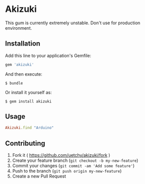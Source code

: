 # Akizuki

This gum is currently extremely unstable. Don't use for production environment.

## Installation

Add this line to your application's Gemfile:

```ruby
gem 'akizuki'
```

And then execute:

    $ bundle

Or install it yourself as:

    $ gem install akizuki

## Usage

```ruby
Akizuki.find "Arduino"
```

## Contributing

1. Fork it ( https://github.com/uetchy/akizuki/fork )
2. Create your feature branch (`git checkout -b my-new-feature`)
3. Commit your changes (`git commit -am 'Add some feature'`)
4. Push to the branch (`git push origin my-new-feature`)
5. Create a new Pull Request
